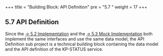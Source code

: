 +++
title = "Building Block: API Definition"
pre = "5.7 "
weight = 17
+++

## 5.7 API Definition

Since the [→ 5.2 Implementation](/05_building_blocks/02_implementation/) and the [→ 5.3 Mock Implementation](/05_building_blocks/03_mock_implementation/) both implement the same interfaces and use the same data model, the API Definition sub project is a technical building block containing the data model and the API definition of the KP-STATUS service.